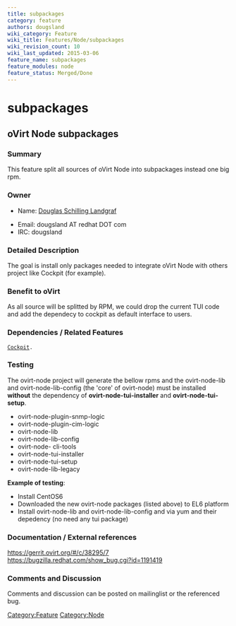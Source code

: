 ```yaml
---
title: subpackages
category: feature
authors: dougsland
wiki_category: Feature
wiki_title: Features/Node/subpackages
wiki_revision_count: 10
wiki_last_updated: 2015-03-06
feature_name: subpackages
feature_modules: node
feature_status: Merged/Done
---
```


# subpackages

## oVirt Node subpackages

### Summary

This feature split all sources of oVirt Node into subpackages instead one big rpm.

### Owner

*   Name: [ Douglas Schilling Landgraf](User:dougsland)

<!-- -->

*   Email: dougsland AT redhat DOT com
*   IRC: dougsland

### Detailed Description

The goal is install only packages needed to integrate oVirt Node with others project like Cockpit (for example).

### Benefit to oVirt

As all source will be splitted by RPM, we could drop the current TUI code and add the dependecy to cockpit as default interface to users.

### Dependencies / Related Features

[ `Cockpit`](Features/Node/Cockpit)`.`

### Testing

The ovirt-node project will generate the bellow rpms and the ovirt-node-lib and ovirt-node-lib-config (the 'core' of ovirt-node) must be installed **without** the dependency of **ovirt-node-tui-installer** and **ovirt-node-tui-setup**.

*   ovirt-node-plugin-snmp-logic
*   ovirt-node-plugin-cim-logic
*   ovirt-node-lib
*   ovirt-node-lib-config
*   ovirt-node- cli-tools
*   ovirt-node-tui-installer
*   ovirt-node-tui-setup
*   ovirt-node-lib-legacy

**Example of testing**:

*   Install CentOS6
*   Downloaded the new ovirt-node packages (listed above) to EL6 platform
*   Install ovirt-node-lib and ovirt-node-lib-config and via yum and their depedency (no need any tui package)

### Documentation / External references

<https://gerrit.ovirt.org/#/c/38295/7> <https://bugzilla.redhat.com/show_bug.cgi?id=1191419>

### Comments and Discussion

Comments and discussion can be posted on mailinglist or the referenced bug.

<Category:Feature> <Category:Node>
